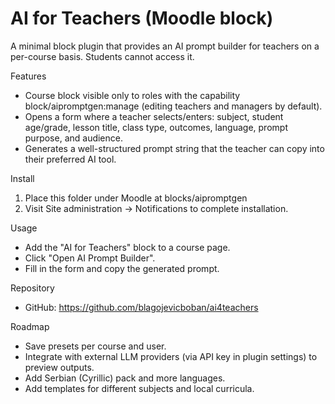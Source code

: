 # AI for Teachers (Moodle block)

A minimal block plugin that provides an AI prompt builder for teachers on a per-course basis. Students cannot access it.

Features
- Course block visible only to roles with the capability block/aipromptgen:manage (editing teachers and managers by default).
- Opens a form where a teacher selects/enters: subject, student age/grade, lesson title, class type, outcomes, language, prompt purpose, and audience.
- Generates a well-structured prompt string that the teacher can copy into their preferred AI tool.

Install
1. Place this folder under Moodle at blocks/aipromptgen
2. Visit Site administration → Notifications to complete installation.

Usage
- Add the "AI for Teachers" block to a course page.
- Click "Open AI Prompt Builder".
- Fill in the form and copy the generated prompt.

Repository
- GitHub: https://github.com/blagojevicboban/ai4teachers

Roadmap
- Save presets per course and user.
- Integrate with external LLM providers (via API key in plugin settings) to preview outputs.
- Add Serbian (Cyrillic) pack and more languages.
- Add templates for different subjects and local curricula.
